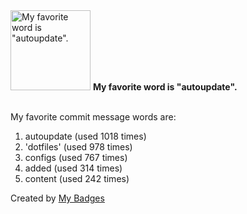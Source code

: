 <img src="https://my-badges.github.io/my-badges/favorite-word.png" alt="My favorite word is &quot;autoupdate&quot;." title="My favorite word is &quot;autoupdate&quot;." width="128">
<strong>My favorite word is &quot;autoupdate&quot;.</strong>
<br><br>

My favorite commit message words are:

1. autoupdate (used 1018 times)
2. 'dotfiles' (used 978 times)
3. configs (used 767 times)
4. added (used 314 times)
5. content (used 242 times)


Created by <a href="https://github.com/my-badges/my-badges">My Badges</a>